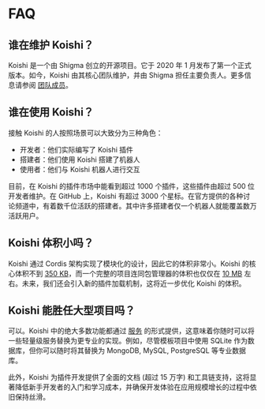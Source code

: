 # FAQ

## 谁在维护 Koishi？

Koishi 是一个由 Shigma 创立的开源项目。它于 2020 年 1 月发布了第一个正式版本。如今，Koishi 由其核心团队维护，并由 Shigma 担任主要负责人。更多信息请参阅 [团队成员](./team.md)。

## 谁在使用 Koishi？

接触 Koishi 的人按照场景可以大致分为三种角色：

- 开发者：他们实际编写了 Koishi 插件
- 搭建者：他们使用 Koishi 搭建了机器人
- 使用者：他们与 Koishi 机器人进行交互

目前，在 Koishi 的插件市场中能看到超过 1000 个插件，这些插件由超过 500 位开发者维护。在 GitHub 上，Koishi 有超过 3000 个星标。在官方提供的各种讨论频道中，有着数千位活跃的搭建者。其中许多搭建者仅一个机器人就能覆盖数万活跃用户。

## Koishi 体积小吗？

Koishi 通过 Cordis 架构实现了模块化的设计，因此它的体积非常小。Koishi 的核心体积不到 [350 KB](https://bundlephobia.com/package/@koishijs/core)，而一个完整的项目连同包管理器的体积也仅仅在 [10 MB](https://github.com/koishijs/boilerplate/releases) 左右。未来，我们还会引入新的插件加载机制，这将近一步优化 Koishi 的体积。

## Koishi 能胜任大型项目吗？

可以。Koishi 中的绝大多数功能都通过 [服务](../guide/plugin/service.md) 的形式提供，这意味着你随时可以将一些轻量级服务替换为更专业的实现。例如，尽管模板项目中使用 SQLite 作为数据库，但你可以随时将其替换为 MongoDB, MySQL, PostgreSQL 等专业数据库。

此外，Koishi 为插件开发提供了全面的文档 (超过 15 万字) 和工具链支持，这将显著降低新手开发者的入门和学习成本，并确保开发体验在应用规模增长的过程中依旧保持丝滑。
